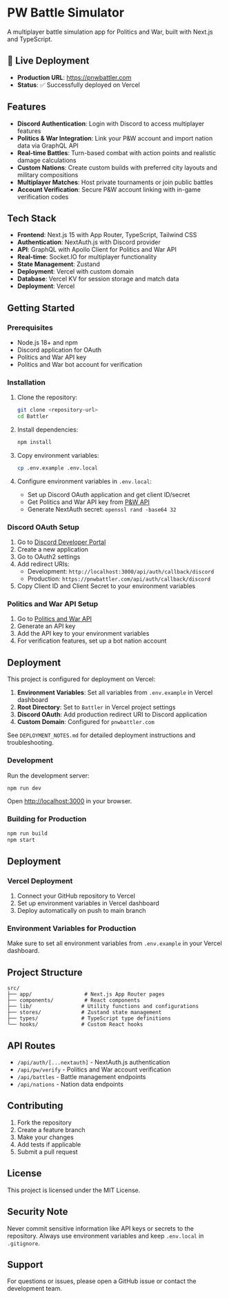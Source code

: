# PW Battle Simulator

A multiplayer battle simulation app for Politics and War, built with Next.js and TypeScript.

## 🚀 Live Deployment
- **Production URL**: https://pnwbattler.com
- **Status**: ✅ Successfully deployed on Vercel

## Features

- **Discord Authentication**: Login with Discord to access multiplayer features
- **Politics & War Integration**: Link your P&W account and import nation data via GraphQL API
- **Real-time Battles**: Turn-based combat with action points and realistic damage calculations
- **Custom Nations**: Create custom builds with preferred city layouts and military compositions
- **Multiplayer Matches**: Host private tournaments or join public battles
- **Account Verification**: Secure P&W account linking with in-game verification codes

## Tech Stack

- **Frontend**: Next.js 15 with App Router, TypeScript, Tailwind CSS
- **Authentication**: NextAuth.js with Discord provider
- **API**: GraphQL with Apollo Client for Politics and War API
- **Real-time**: Socket.IO for multiplayer functionality
- **State Management**: Zustand
- **Deployment**: Vercel with custom domain
- **Database**: Vercel KV for session storage and match data
- **Deployment**: Vercel

## Getting Started

### Prerequisites

- Node.js 18+ and npm
- Discord application for OAuth
- Politics and War API key
- Politics and War bot account for verification

### Installation

1. Clone the repository:
   ```bash
   git clone <repository-url>
   cd Battler
   ```

2. Install dependencies:
   ```bash
   npm install
   ```

3. Copy environment variables:
   ```bash
   cp .env.example .env.local
   ```

4. Configure environment variables in `.env.local`:
   - Set up Discord OAuth application and get client ID/secret
   - Get Politics and War API key from [P&W API](https://politicsandwar.com/api/)
   - Generate NextAuth secret: `openssl rand -base64 32`

### Discord OAuth Setup

1. Go to [Discord Developer Portal](https://discord.com/developers/applications)
2. Create a new application
3. Go to OAuth2 settings
4. Add redirect URIs:
   - Development: `http://localhost:3000/api/auth/callback/discord`
   - Production: `https://pnwbattler.com/api/auth/callback/discord`
5. Copy Client ID and Client Secret to your environment variables

### Politics and War API Setup

1. Go to [Politics and War API](https://politicsandwar.com/api/)
2. Generate an API key
3. Add the API key to your environment variables
4. For verification features, set up a bot nation account

## Deployment

This project is configured for deployment on Vercel:

1. **Environment Variables**: Set all variables from `.env.example` in Vercel dashboard
2. **Root Directory**: Set to `Battler` in Vercel project settings
3. **Discord OAuth**: Add production redirect URI to Discord application
4. **Custom Domain**: Configured for `pnwbattler.com`

See `DEPLOYMENT_NOTES.md` for detailed deployment instructions and troubleshooting.

### Development

Run the development server:

```bash
npm run dev
```

Open [http://localhost:3000](http://localhost:3000) in your browser.

### Building for Production

```bash
npm run build
npm start
```

## Deployment

### Vercel Deployment

1. Connect your GitHub repository to Vercel
2. Set up environment variables in Vercel dashboard
3. Deploy automatically on push to main branch

### Environment Variables for Production

Make sure to set all environment variables from `.env.example` in your Vercel dashboard.

## Project Structure

```
src/
├── app/                 # Next.js App Router pages
├── components/          # React components
├── lib/                # Utility functions and configurations
├── stores/             # Zustand state management
├── types/              # TypeScript type definitions
└── hooks/              # Custom React hooks
```

## API Routes

- `/api/auth/[...nextauth]` - NextAuth.js authentication
- `/api/pw/verify` - Politics and War account verification
- `/api/battles` - Battle management endpoints
- `/api/nations` - Nation data endpoints

## Contributing

1. Fork the repository
2. Create a feature branch
3. Make your changes
4. Add tests if applicable
5. Submit a pull request

## License

This project is licensed under the MIT License.

## Security Note

Never commit sensitive information like API keys or secrets to the repository. Always use environment variables and keep `.env.local` in `.gitignore`.

## Support

For questions or issues, please open a GitHub issue or contact the development team.
